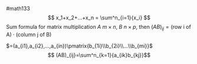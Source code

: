 #math133 
$$
x_1+x_2+...+x_n = \sum^n_{i=1}{x_i}
$$
Sum formula for matrix multiplication
$A$ $m\times n$, $B$ $n\times p$, then 
$(AB)_{ij}=(\text{row i of A})\cdot (\text{column j of B})$

$=(a_{i1},a_{i2},...,a_{in})\pmatrix{b_{1i}\\b_{2i}\\...\\b_{mi}}$
$$
(AB)_{ij}=\sum^n_{k=1}{a_{ik}b_{kj}}$$

